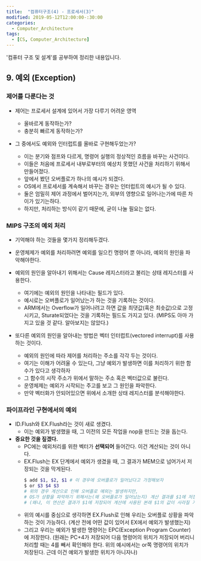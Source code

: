 ```yaml
---
title:  "컴퓨터구조(4) - 프로세서(3)"
modified: 2019-05-12T12:00:00-:30:00
categories:
  - Computer_Architecture
tags:
  - [CS, Computer_Architecture]
---
```


'컴퓨터 구조 및 설계'를 공부하여 정리한 내용입니다.

## 9. 예외 (Exception)

### 제어를 다룬다는 것

-   제어는 프로세서 설계에 있어서 가장 다루기 어려운 영역

    -   올바르게 동작하는가?
    -   충분히 빠르게 동작하는가?

-   그 중에서도 예외와 인터럽트를 올바로 구현해두었는가?

    -   이는 분기와 점프와 다르게, 명령어 실행의 정상적인 흐름을 바꾸는 사건이다.
    -   이들은 처음에 프로세서 내부로부터의 예상치 못했던 사건을 처리하기 위해서 만들어졌다.
    -   앞에서 봤던 오버플로가 하나의 예시가 되겠다.
    -   OS에서 프로세서를 계속해서 바꾸는 경우는 인터럽트의 예시가 될 수 있다.
    -   둘은 엄밀히 제어 과정에서 벌어지는가, 외부의 영향으로 일어나는가에 따른 차이가 있기는하다.
    -   하지만, 처리하는 방식이 같기 때문에, 굳이 나눌 필요는 없다.

### MIPS 구조의 예외 처리

-   기억해야 하는 것들을 몇가지 정리해두겠다.
-   운영체제가 예외를 처리하려면 예외를 일으킨 명령어 뿐 아니라, 예외의 원인을 파악해야한다.
-   예외의 원인을 알아내기 위해서는 Cause 레지스터라고 불리는 상태 레지스터를 사용한다.

    -   여기에는 예외의 원인을 나타내는 필드가 있다.
    -   예시로는 오버플로가 일어났는가 하는 것을 기록하는 것이다.
    -   ARM에서는 Overflow가 일어나려고 하면 값을 최댓값(혹은 최솟값)으로 고정시키고, Sturate되었다는 것을 기록하는 필드도 가지고 있다. (MIPS도 아마 가지고 있을 것 같다. 알아보지는 않았다.)

-   또다른 예외의 원인을 알아내는 방법은 벡터 인터럽트(vectored interrupt)를 사용하는 것이다.
    -   예외의 원인에 따라 제어를 처리하는 주소를 각각 두는 것이다.
    -   여기는 이해가 어려울 수 있는다, 그냥 예외가 발생하면 이를 처리하기 위한 함수가 있다고 생각하자
    -   그 함수의 시작 주소가 위에서 말하는 주소 혹은 벡터값으로 불린다.
    -   운영체제는 예외가 시작되는 주고를 보고 그 원인을 파악한다.
    -   만약 벡터화가 안되어있으면 위에서 소개한 상태 레지스터를 분석해야한다.

### 파이프라인 구현에서의 예외

-   ID.Flush와 EX.Flush라는 것이 새로 생겼다.
    -   이는 예외가 발생했을 때, 그 이전의 모든 작업을 nop을 만드는 것을 돕는다.
-   **중요한 것을 짚겠다.**
    -   PC에는 예외처리를 위한 벡터가 **선택되어** 들어간다. 이건 계산되는 것이 아니다.
    -   EX.Flush는 EX 단계에서 예외가 생겼을 때, 그 결과가 MEM으로 넘어가서 저장되는 것을 막게된다.
        ```bash
        $ add $1, $2, $1 # 이 경우에 오버플로가 일어났다고 가정해보자
        $ or $3 $4 $3
        # 위의 경우 계산으로 인해 오버플로 예외는 발생하지만,
        # OS가 상황을 파악하기 위해서는(왜 오버플로가 일어났는지) 계산 결과를 $1에 저장하지 않고 본래 $1과 $2의 값을 유지해야 한다.  
        # (왜냐, 이 연산은 결과가 $1에 저장되어 계산에 사용된 본래 $1의 값이 사라질 가능성이 있다.)
        ```
    -   위의 예시를 중심으로 생각하면 EX.Flush로 인해 우리는 오버플로 상황을 파악하는 것이 가능하다. (계산 전에 어떤 값이 있어서 EX에서 예외가 발생했는지)
    -   그리고 우리는 예외가 발생한 명령어는 EPC(Exception Program Counter)에 저장한다. (원래는 PC+4가 저장되어 다음 명령어의 위치가 저장되어 버리니 처리할 때는 4를 빼서 확인해야 한다. 위의 예시에서는 or쪽 명령어의 위치가 저장된다. 근데 이건 예외가 발생한 위치가 아니자나)
